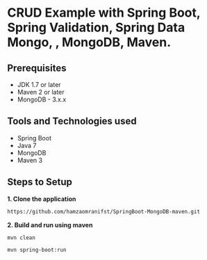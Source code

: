 # CRUD Example with Spring Boot, Spring Validation, Spring Data Mongo, , MongoDB, Maven.

## Prerequisites
- JDK 1.7 or later
- Maven 2 or later
- MongoDB - 3.x.x

## Tools and Technologies used
- Spring Boot
- Java 7
- MongoDB
- Maven 3

## Steps to Setup

**1. Clone the application**

```bash
https://github.com/hamzaomranifst/SpringBoot-MongoDB-maven.git
```

**2. Build and run using maven**

```bash
mvn clean
```
```bash
mvn spring-boot:run
```
